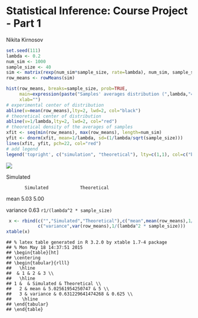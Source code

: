 # Statistical Inference: Course Project - Part 1
Nikita Kirnosov  




```r
set.seed(111)
lambda <- 0.2
num_sim <- 1000
sample_size <- 40
sim <- matrix(rexp(num_sim*sample_size, rate=lambda), num_sim, sample_size)
row_means <- rowMeans(sim)
```


```r
hist(row_means, breaks=sample_size, prob=TRUE,
     main=expression(paste("Samples' averages distribution (",lambda,"=0.2)")),
     xlab="")
# experimental center of distribution
abline(v=mean(row_means),lty=2, lwd=2, col="black")
# theoretical center of distribution
abline(v=1/lambda,lty=2, lwd=2, col="red")
# theoretical density of the averages of samples
xfit <- seq(min(row_means), max(row_means), length=num_sim)
yfit <- dnorm(xfit, mean=1/lambda, sd=(1/lambda/sqrt(sample_size)))
lines(xfit, yfit, pch=22, col="red")
# add legend
legend('topright', c("simulation", "theoretical"), lty=c(1,1), col=c("black", "red"))
```

![](Part_1_files/figure-html/unnamed-chunk-2-1.png) 

Simulated 

           Simulated            Theoretical
       
 mean    5.03            5.00 
 
 variance    0.63     `r1/(lambda^2 * sample_size)`


```r
 x <- rbind(c("","Simulated","Theoretical"),c("mean",mean(row_means),1/lambda),
            c("variance",var(row_means),1/(lambda^2 * sample_size))) 
xtable(x)
```

```
## % latex table generated in R 3.2.0 by xtable 1.7-4 package
## % Mon May 18 14:37:51 2015
## \begin{table}[ht]
## \centering
## \begin{tabular}{rlll}
##   \hline
##  & 1 & 2 & 3 \\ 
##   \hline
## 1 &  & Simulated & Theoretical \\ 
##   2 & mean & 5.02561954250747 & 5 \\ 
##   3 & variance & 0.631229641474268 & 0.625 \\ 
##    \hline
## \end{tabular}
## \end{table}
```
